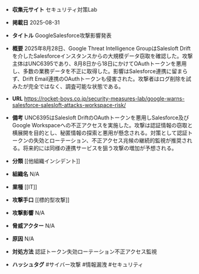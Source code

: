 - **収集元サイト**
セキュリティ対策Lab

- **掲載日**
2025-08-31

- **タイトル**
GoogleSalesforce攻撃影響発表

- **概要**
2025年8月28日、Google Threat Intelligence GroupはSalesloft Driftを介したSalesforceインスタンスからの大規模データ窃取を確認した。攻撃主体はUNC6395であり、8月8日から18日にかけてOAuthトークンを悪用し、多数の業務データを不正に取得した。影響はSalesforce連携に留まらず、Drift Email連携のOAuthトークンも侵害された。攻撃者はログ削除を試みたが完全ではなく、調査可能な状態である。

- **URL**
https://rocket-boys.co.jp/security-measures-lab/google-warns-salesforce-salesloft-attacks-workspace-risk/

- **備考**
UNC6395はSalesloft DriftのOAuthトークンを悪用しSalesforce及びGoogle Workspaceへの不正アクセスを実施した。攻撃は認証情報の窃取と横展開を目的とし、秘匿情報の探索と悪用が懸念される。対策として認証トークンの失効とローテーション、不正アクセス兆候の継続的監視が推奨される。将来的には同様の連携サービスを狙う攻撃の増加が予想される。

- **分類**
[[他組織インシデント]]

- **組織名**
N/A

- **業種**
[[IT]]

- **攻撃手口**
[[標的型攻撃]]

- **攻撃影響**
N/A

- **脅威アクター**
N/A

- **原因**
N/A

- **対処方法**
認証トークン失効ローテーション不正アクセス監視

- **ハッシュタグ**
#サイバー攻撃 #情報漏洩 #セキュリティ
